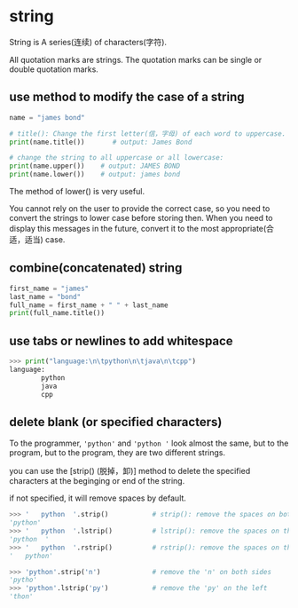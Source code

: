 # string

String is A series(连续) of characters(字符).

All quotation marks are strings. The quotation marks can be single or double quotation marks.

## use method to modify the case of a string

```python
name = "james bond"

# title(): Change the first letter(信，字母) of each word to uppercase.
print(name.title())       # output: James Bond

# change the string to all uppercase or all lowercase:
print(name.upper())    # output: JAMES BOND
print(name.lower())    # output: james bond
```

The method of lower() is very useful.

You cannot rely on the user to provide the correct case, so you need to convert the strings to lower case before storing then.
When you need to display this messages in the future, convert it to the most appropriate(合适，适当) case.

## combine(concatenated) string

```python
first_name = "james"
last_name = "bond"
full_name = first_name + " " + last_name
print(full_name.title())
```

## use tabs or newlines to add whitespace

```python
>>> print("language:\n\tpython\n\tjava\n\tcpp")
language:
        python
        java
        cpp
```

## delete blank (or specified characters)

To the programmer, `'python'` and `'python '` look almost the same, but to the program, but to the program, they are two different strings.

you can use the [strip() (脱掉，卸)] method to delete the specified characters at the beginging or end of the string.

if not specified, it will remove spaces by default.

```python
>>> '   python  '.strip()           # strip(): remove the spaces on both sides of the string.
'python'
>>> '   python  '.lstrip()          # lstrip(): remove the spaces on the left side of the string
'python  '
>>> '   python  '.rstrip()          # rstrip(): remove the spaces on the right side of the string
'   python'

>>> 'python'.strip('n')             # remove the 'n' on both sides
'pytho'
>>> 'python'.lstrip('py')           # remove the 'py' on the left
'thon'
```
